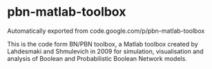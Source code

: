# pbn-matlab-toolbox
Automatically exported from code.google.com/p/pbn-matlab-toolbox

This is the code form BN/PBN toolbox, a Matlab toolbox created by Lahdesmaki and Shmulevich in 2009
for simulation, visualisation and analysis of Boolean and Probabilistic Boolean Network models.
